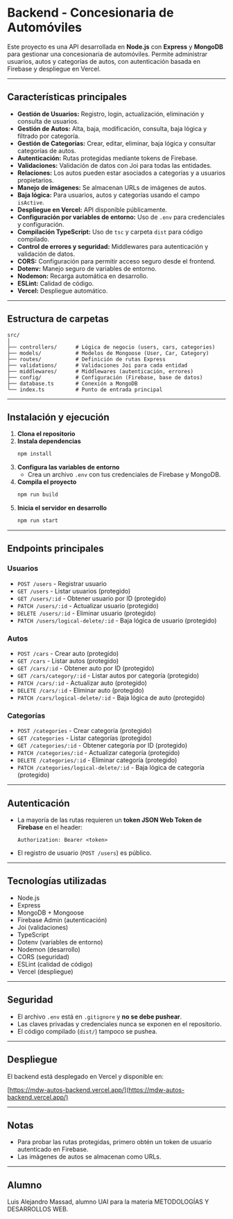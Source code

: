 # Backend - Concesionaria de Automóviles

Este proyecto es una API desarrollada en **Node.js** con **Express** y **MongoDB** para gestionar una concesionaria de automóviles. Permite administrar usuarios, autos y categorías de autos, con autenticación basada en Firebase y despliegue en Vercel.

---

## Características principales

- **Gestión de Usuarios:** Registro, login, actualización, eliminación y consulta de usuarios.
- **Gestión de Autos:** Alta, baja, modificación, consulta, baja lógica y filtrado por categoría.
- **Gestión de Categorías:** Crear, editar, eliminar, baja lógica y consultar categorías de autos.
- **Autenticación:** Rutas protegidas mediante tokens de Firebase.
- **Validaciones:** Validación de datos con Joi para todas las entidades.
- **Relaciones:** Los autos pueden estar asociados a categorías y a usuarios propietarios.
- **Manejo de imágenes:** Se almacenan URLs de imágenes de autos.
- **Baja lógica:** Para usuarios, autos y categorías usando el campo `isActive`.
- **Despliegue en Vercel:** API disponible públicamente.
- **Configuración por variables de entorno:** Uso de `.env` para credenciales y configuración.
- **Compilación TypeScript:** Uso de `tsc` y carpeta `dist` para código compilado.
- **Control de errores y seguridad:** Middlewares para autenticación y validación de datos.
- **CORS:** Configuración para permitir acceso seguro desde el frontend.
- **Dotenv:** Manejo seguro de variables de entorno.
- **Nodemon:** Recarga automática en desarrollo.
- **ESLint:** Calidad de código.
- **Vercel:** Despliegue automático.

---

## Estructura de carpetas

```
src/
│
├── controllers/      # Lógica de negocio (users, cars, categories)
├── models/           # Modelos de Mongoose (User, Car, Category)
├── routes/           # Definición de rutas Express
├── validations/      # Validaciones Joi para cada entidad
├── middlewares/      # Middlewares (autenticación, errores)
├── config/           # Configuración (Firebase, base de datos)
├── database.ts       # Conexión a MongoDB
└── index.ts          # Punto de entrada principal
```

---

## Instalación y ejecución

1. **Clona el repositorio**
2. **Instala dependencias**
   ```bash
   npm install
   ```
3. **Configura las variables de entorno**
   - Crea un archivo `.env` con tus credenciales de Firebase y MongoDB.
4. **Compila el proyecto**
   ```bash
   npm run build
   ```
5. **Inicia el servidor en desarrollo**
   ```bash
   npm run start
   ```

---

## Endpoints principales

### Usuarios

- `POST /users` - Registrar usuario
- `GET /users` - Listar usuarios (protegido)
- `GET /users/:id` - Obtener usuario por ID (protegido)
- `PATCH /users/:id` - Actualizar usuario (protegido)
- `DELETE /users/:id` - Eliminar usuario (protegido)
- `PATCH /users/logical-delete/:id` - Baja lógica de usuario (protegido)

### Autos

- `POST /cars` - Crear auto (protegido)
- `GET /cars` - Listar autos (protegido)
- `GET /cars/:id` - Obtener auto por ID (protegido)
- `GET /cars/category/:id` - Listar autos por categoría (protegido)
- `PATCH /cars/:id` - Actualizar auto (protegido)
- `DELETE /cars/:id` - Eliminar auto (protegido)
- `PATCH /cars/logical-delete/:id` - Baja lógica de auto (protegido)

### Categorías

- `POST /categories` - Crear categoría (protegido)
- `GET /categories` - Listar categorías (protegido)
- `GET /categories/:id` - Obtener categoría por ID (protegido)
- `PATCH /categories/:id` - Actualizar categoría (protegido)
- `DELETE /categories/:id` - Eliminar categoría (protegido)
- `PATCH /categories/logical-delete/:id` - Baja lógica de categoría (protegido)

---

## Autenticación

- La mayoría de las rutas requieren un **token JSON Web Token de Firebase** en el header:
  ```
  Authorization: Bearer <token>
  ```
- El registro de usuario (`POST /users`) es público.

---

## Tecnologías utilizadas

- Node.js
- Express
- MongoDB + Mongoose
- Firebase Admin (autenticación)
- Joi (validaciones)
- TypeScript
- Dotenv (variables de entorno)
- Nodemon (desarrollo)
- CORS (seguridad)
- ESLint (calidad de código)
- Vercel (despliegue)

---

## Seguridad

- El archivo `.env` está en `.gitignore` y **no se debe pushear**.
- Las claves privadas y credenciales nunca se exponen en el repositorio.
- El código compilado (`dist/`) tampoco se pushea.

---

## Despliegue

El backend está desplegado en Vercel y disponible en:

[https://mdw-autos-backend.vercel.app/](https://mdw-autos-backend.vercel.app/)

---

## Notas

- Para probar las rutas protegidas, primero obtén un token de usuario autenticado en Firebase.
- Las imágenes de autos se almacenan como URLs.

---

## Alumno

Luis Alejandro Massad, alumno UAI para la materia METODOLOGÍAS Y DESARROLLOS WEB.